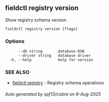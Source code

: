 ## fieldctl registry version

Show registry schema version

```
fieldctl registry version [flags]
```

### Options

```
      --db string       database DSN
      --driver string   database driver
  -h, --help            help for version
```

### SEE ALSO

* [fieldctl registry](fieldctl_registry.md)	 - Registry schema operations

###### Auto generated by spf13/cobra on 8-Aug-2025
